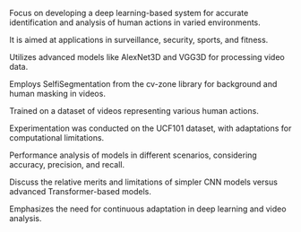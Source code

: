 Focus on developing a deep learning-based system for accurate identification and analysis of human actions in varied environments.

It is aimed at applications in surveillance, security, sports, and fitness.

Utilizes advanced models like AlexNet3D and VGG3D for processing video data.

Employs SelfiSegmentation from the cv-zone library for background and human masking in videos.

Trained on a dataset of videos representing various human actions.

Experimentation was conducted on the UCF101 dataset, with adaptations for computational limitations.

Performance analysis of models in different scenarios, considering accuracy, precision, and recall.

Discuss the relative merits and limitations of simpler CNN models versus advanced Transformer-based models.

Emphasizes the need for continuous adaptation in deep learning and video analysis.
